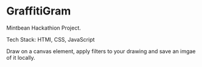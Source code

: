 # GraffitiGram

Mintbean Hackathion Project.

Tech Stack: HTMl, CSS, JavaScript

Draw on a canvas element, apply filters to your drawing and save an imgae of it locally.
